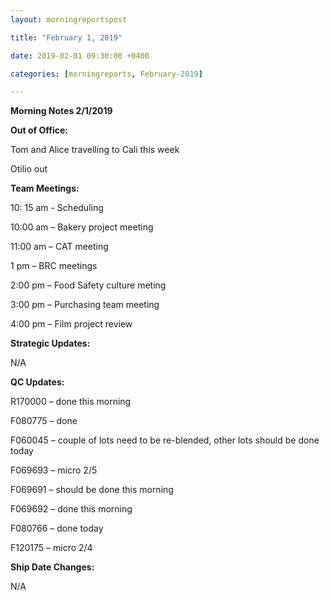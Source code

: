 ```yaml
---
layout: morningreportspost

title: "February 1, 2019"

date: 2019-02-01 09:30:00 +0400

categories: [morningreports, February-2019]

---
```


**Morning Notes 2/1/2019**

**Out of Office:**

Tom and Alice travelling to Cali this week

Otilio out

**Team Meetings:**

10: 15 am - Scheduling

10:00 am – Bakery project meeting

11:00 am – CAT meeting

1 pm – BRC meetings

2:00 pm – Food Safety culture meting

3:00 pm – Purchasing team meeting

4:00 pm – Film project review

**Strategic Updates:**

N/A

**QC Updates:**

R170000 – done this morning

F080775 – done

F060045 – couple of lots need to be re-blended, other lots should be done today

F069693 – micro 2/5

F069691 – should be done this morning

F069692 – done this morning

F080766 – done today

F120175 – micro 2/4

**Ship Date Changes:**

N/A
